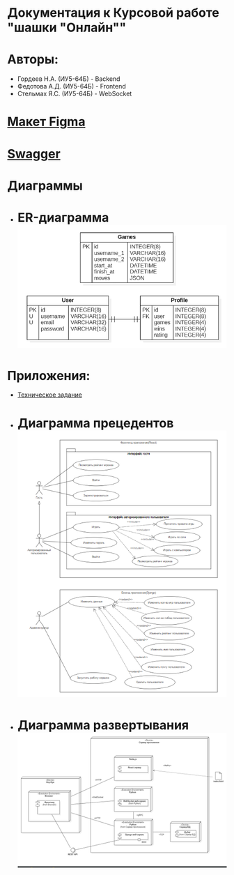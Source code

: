 # Документация к Курсовой работе "шашки "Онлайн""

# Авторы: 
- Гордеев Н.А. (ИУ5-64Б) - Backend
- Федотова А.Д. (ИУ5-64Б) - Frontend
- Стельмах Я.С. (ИУ5-64Б) - WebSocket

# [Макет Figma](https://www.figma.com/file/zrSN1SvIU7xgRsSb9SlLd8/Checkers-with-MUI)

# [Swagger](Checkers%20API.yaml)

# Диаграммы
- # ER-диаграмма ![ER-диаграмма](assets/ER-%D0%B4%D0%B8%D0%B0%D0%B3%D1%80%D0%B0%D0%BC%D0%BC%D0%B0.png)

# Приложения:
- [Техническое задание](%D0%A2%D0%97_%D0%93%D0%BE%D1%80%D0%B4%D0%B5%D0%B5%D0%B2_%D0%A1%D1%82%D0%B5%D0%BB%D1%8C%D0%BC%D0%B0%D1%85_%D0%A4%D0%B5%D0%B4%D0%BE%D1%82%D0%BE%D0%B2%D0%B0.docx)

- # Диаграмма прецедентов ![Диаграмма прецедентов](assets/%D0%94%D0%B8%D0%B0%D0%B3%D1%80%D0%B0%D0%BC%D0%BC%D0%B0_%D0%BF%D1%80%D0%B5%D1%86%D0%B5%D0%B4%D0%B5%D0%BD%D1%82%D0%BE%D0%B2.png)

- # Диаграмма развертывания ![Диаграмма развертывания](assets/%D0%94%D0%B8%D0%B0%D0%B3%D1%80%D0%B0%D0%BC%D0%BC%D0%B0_%D1%80%D0%B0%D0%B7%D0%B2%D0%B5%D1%80%D1%82%D1%8B%D0%B2%D0%B0%D0%BD%D0%B8%D1%8F.png)


